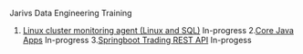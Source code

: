 Jarivs Data Engineering Training
1. [Linux cluster monitoring agent (Linux and SQL)](./linux_sql/README.md) In-progress
2.[Core Java Apps](./core_java/README.md) In-progress
3.[Springboot Trading REST API](./springboot/README.md) In-progess 
